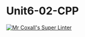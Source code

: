 # Unit6-02-CPP
[![Mr Coxall's Super Linter](https://github.com/ICS3U-Programming-NathanA/Unit5-05-CPP/workflows/Mr%20Coxall's%20Super%20Linter/badge.svg)](https://github.com/ICS3U-Programming-NathanA/Unit5-05-CPP/actions/)
